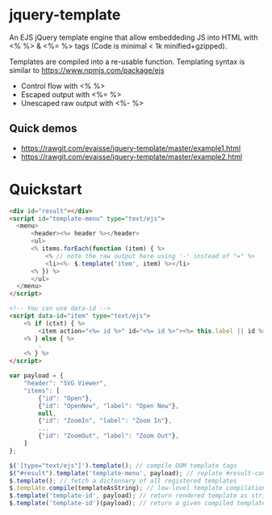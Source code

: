 jquery-template
===

An EJS jQuery template engine that allow embeddeding JS into HTML with &lt;% %> &amp; &lt;%= %> tags (Code is minimal < 1k minified+gzipped).

Templates are compiled into a re-usable function. Templating syntax is similar to https://www.npmjs.com/package/ejs

 - Control flow with <% %>
 - Escaped output with <%= %>
 - Unescaped raw output with <%- %>

Quick demos
---

 - https://rawgit.com/evaisse/jquery-template/master/example1.html
 - https://rawgit.com/evaisse/jquery-template/master/example2.html


Quickstart
===

```html
<div id="result"></div>
<script id="template-menu" type="text/ejs">
  <menu>
      <header><%= header %></header>
      <ul>
      <% items.forEach(function (item) { %>
          <% // note the raw output here using '-' instead of "=" %>
          <li><%- $.template('item', item) %></li>
      <% }) %>
      </ul>
  </menu>
</script>
```

```html
<!-- You can use data-id -->
<script data-id="item" type="text/ejs">
    <% if (ctxt) { %>
        <item action="<%= id %>" id="<%= id %>"><%= this.label || id %></item>
    <% } else { %>
        -
    <% } %>
</script>
```


```javascript
var payload = {
    "header": "SVG Viewer",
    "items": [
        {"id": "Open"},
        {"id": "OpenNew", "label": "Open New"},
        null,
        {"id": "ZoomIn", "label": "Zoom In"},
        ...
        {"id": "ZoomOut", "label": "Zoom Out"},
    ]
};

$('[type="text/ejs"]').template(); // compile DOM template tags
$("#result").template('template-menu', payload); // replate #result-container with rendered template as string
$.template(); // fetch a dictonnary of all registered templates
$.template.compile(templateAsString); // low-level template compilation method
$.template('template-id', payload); // return rendered template as string
$.template('template-id')(payload); // return a given compiled template, same as above
```
